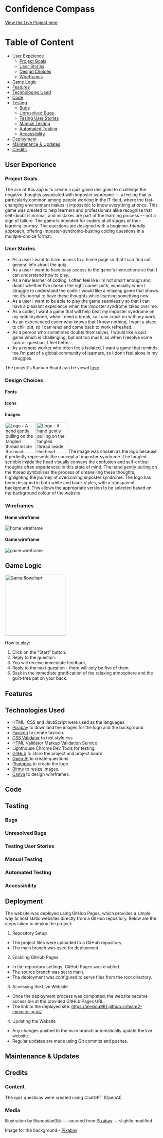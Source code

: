 # Confidence Compass
[View the Live Project here](https://alexiou981.github.io/team2-imposter-quiz/)

# Table of Content
- [User Expeience](#user-experience)
    - [Project Goals](#project-goals)
    - [User Stories](#user-stories)
    - [Design Choices](#design-choices)
    - [Wireframes](#wireframes)
- [Game Logic](#game-logic)    
- [Features](#features)
- [Technologies Used](#technologies-used)
- [Code](#code)
- [Testing](#testing)
    - [Bugs](#bugs)
    - [Unresolved Bugs](#unresolved-bugs)
    - [Tesing User Stories](#testing-user-stories)
    - [Manual Testing](#manual-testing)
    - [Automated Testing](#automated-testing)
    - [Accessibility](#accessibility)
- [Deployment](#deployment)
- [Maintenance & Updates](#maintenance--updates)
- [Credits](#credits)

## User Experience

### Project Goals

The aim of this app is to create a quiz game designed to challenge the negative thoughts associated with imposter syndrome — a feeling that is particularly common among people working in the IT field, where the fast-changing environment makes it impossible to know everything at once.
This game was created to help learners and professionals alike recognise that self-doubt is normal, and mistakes are part of the learning process — not a sign of failure.
The game is intended for coders at all stages of their learning journey. The questions are designed with a beginner-friendly approach, offering imposter-syndrome-busting coding questions in a multiple-choice format. 


### User Stories

- As a user I want to have access to a home page so that I can find out general info about the quiz.
- As a user I want to have easy access to the game's instructions so that I can understand how to play.
- As a new learner of coding, I often feel like I’m not smart enough and doubt whether I’ve chosen the right career path, especially when I struggle to understand the code. I would like a relaxing game that shows me it’s normal to have these thoughts while learning something new.
- As a user I want to be able to play the game seamlessly so that I can have a pleasant experience when the imposter syndrome takes over me.
- As a coder, I want a game that will help beat my imposter syndrome on my mobile phone, when I need a break, so I can crack on with my work.
- As an experienced coder who knows that I know nothing, I want a place to chill out, so I can relax and come back to work refreshed.
- As a person who sometimes doubts themselves, I would like a quiz game which is challenging, but not too much, so when I resolve some task or question, I feel better.
- As a remote worker who often feels isolated, I want a game that reminds me I’m part of a global community of learners, so I don’t feel alone in my struggles.

The project's Kanban Board can be viewd [here](https://github.com/users/Alexiou981/projects/11)

### Design Choices

#### Fonts

#### Icons

#### Images

<img src="assets/images/logo.png" width="100" alt="Logo - A hand gently pulling on the tangled thread inside the head">
<img src="assets/images/logo-white.png" width="100" alt="Logo - A hand gently pulling on the tangled thread inside the head">
The image was chosen as the logo because it perfectly represents the concept of imposter syndrome. The tangled scribble inside the head visually conveys the confusion and self-critical thoughts often experienced in this state of mind. The hand gently pulling on the thread symbolises the process of unravelling these thoughts, highlighting the journey of overcoming imposter syndrome. The logo has been designed in both white and black styles, with a transparent background. This allows the appropriate version to be selected based on the background colour of the website.

### Wireframes

#### Home wireframe

![home wireframe](docs/home-wireframe.png)

#### Game wireframe

![game wireframe](docs/game-wireframe.png)

## Game Logic

<img src="docs/flowchart.png" width="200" alt="Game flowchart">

How to play:
        <ol>
            <li>Click on the "Start" button.</li>
            <li>Reply to the question.</li>
            <li>You will receive immediate feedback.</li>
            <li>Reply to the next question - there will only be five of them.</li>
            <li>Bask in the immediate gratification of the relaxing atmosphere and the guilt-free pat on your back.</li>
        </ol>

## Features

## Technologies Used

- HTML, CSS and JavaScript were used as the languages.
- [Pixabay](https://pixabay.com/) to downland the images for the logo and the background.
- [Favicon](https://favicon.io/) to create favicon.
- [CSS Validator](https://jigsaw.w3.org/css-validator/) to test style.css
- [HTML Validator](https://validator.w3.org/) Markup Validation Service
- Lighthouse Chrome Dev Tools for testing.
- [GitHub](https://github.com/) to store the project and project board.
- [Open AI](https://openai.com/chatgpt/overview/) to create questions.
- [Photopea](https://www.photopea.com/) to create the logo.
- [Birme](https://www.birme.net/) to resize images.
- [Canva](https://www.canva.com/) to design wireframes.

## Code

## Testing

### Bugs

### Unresolved Bugs

### Testing User Stories

### Manual Testing

### Automated Testing

### Accessibility

## Deployment

The website was deployed using GitHub Pages, which provides a simple way to host static websites directly from a GitHub repository. Below are the steps taken to deploy the project:

1. Repository Setup
- The project files were uploaded to a GitHub repository.
- The main branch was used for deployment.

2. Enabling GitHub Pages
- In the repository settings, GitHub Pages was enabled.
- The source branch was set to main.
- The deployment was configured to serve files from the root directory.
3. Accessing the Live Website
- Once the deployment process was completed, the website became accessible at the provided GitHub Pages URL.
- The link to the deployed site: https://alexiou981.github.io/team2-imposter-quiz/

4. Updating the Website
- Any changes pushed to the main branch automatically update the live website.
- Regular updates are made using Git commits and pushes.

## Maintenance & Updates

## Credits

### Content

The quiz questions were created using ChatGPT (OpenAI).

### Media

Illustration by BiancaVanDijk — sourced from [Pixabay](https://pixabay.com/illustrations/to-think-to-care-depression-only-9440584/) — slightly modified.

Image for the background - [Pixabay](https://pixabay.com/photos/mask-ceramic-performing-arts-208942/)

